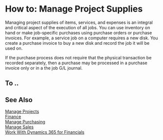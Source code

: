 <properties
                pageTitle="How to: Manage Project Supplies| Financials"
                description="Describes how to supply material and resources to jobs."
                services="project-madeira"
                documentationCenter=""
                authors="SorenGP"
/>
<tags
    ms.service="project-madeira"
    ms.topic="article"
    ms.devlang="na"
    ms.tgt_pltfrm="na"
    ms.workload="na"
    ms.date="10/11/2016"
    ms.author="SorenGP" />

# How to: Manage Project Supplies
Managing project supplies of items, services, and expenses is an integral and critical aspect of the execution of all jobs. You can use inventory on hand or make job-specific purchases using purchase orders or purchase invoices. For example, a service job on a computer requires a new disk. You create a purchase invoice to buy a new disk and record the job it will be used on.

If the purchase process does not require that the physical transaction be recorded separately, then a purchase may be processed in a purchase invoice only or in a the job G/L journal.

## To ..

## See Also
[Manage Projects](projects-manage-projects.md)  
[Finance](finance.md)  
[Manage Purchasing](purchasing-manage-purchasing.md)         
[Manage Sales](sales-manage-sales.md)      
[Work With Dynamics 365 for Financials](ui-work-product.md)  

